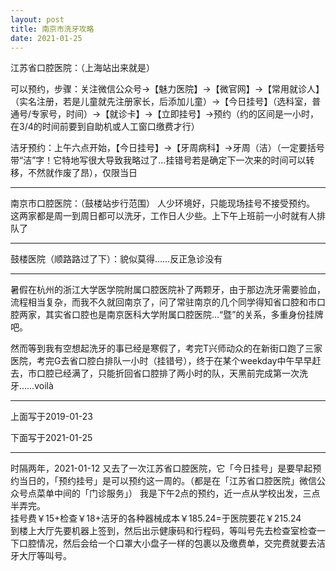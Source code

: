 ```yaml
---
layout: post
title: 南京市洗牙攻略
date: 2021-01-25
---
```




江苏省口腔医院：（上海站出来就是）

可以预约，步骤：关注微信公众号→【魅力医院】→【微官网】→【常用就诊人】（实名注册，若是儿童就先注册家长，后添加儿童）→【今日挂号】（选科室，普通号/专家号，时间）→【就诊卡】→【立即挂号】→预约（约的区间是一小时，在3/4的时间前要到自助机或人工窗口缴费才行）

洁牙预约：上午六点开始，【今日挂号】→【牙周病科】→牙周（洁）（一定要括号带“洁”字！它特地写很大导致我略过了…挂错号若是确定下一次来的时间可以转移，不然就作废了昂），仅限当日

---
南京市口腔医院：（鼓楼站步行范围）
人少环境好，只能现场挂号不接受预约。
这两家都是周一到周日都可以洗牙，工作日人少些。上下午上班前一小时就有人排队了


---
鼓楼医院（顺路路过了下）：貌似莫得……反正急诊没有

---
暑假在杭州的浙江大学医学院附属口腔医院补了两颗牙，由于那边洗牙需要验血，流程相当复杂，而我不久就回南京了，问了常驻南京的几个同学得知省口腔和市口腔两家，其实省口腔也是南京医科大学附属口腔医院…“暨”的关系，多重身份挂牌吧。

然而等到我有空想起洗牙的事已经是寒假了，考完T兴师动众的在新街口跑了三家医院，考完G去省口腔白排队一小时（挂错号），终于在某个weekday中午早早赶去，市口腔已经满了，只能折回省口腔排了两小时的队，天黑前完成第一次洗牙……voilà

---

上面写于2019-01-23

下面写于2021-01-25

---
时隔两年，2021-01-12 又去了一次江苏省口腔医院，它「今日挂号」是要早起预约当日的，「预约挂号」是可以预约这一周的。（都是在「江苏省口腔医院」微信公众号点菜单中间的「门诊服务」）
我是下午2点的预约，近一点从学校出发，三点半弄完。  
挂号费￥15+检查￥18+洁牙的各种器械成本￥185.24=于医院要花￥215.24  
到楼上大厅先要机器上签到，然后出示健康码和行程码，等叫号先去检查室检查一下口腔情况，然后会给一个口罩大小盘子一样的包裹以及缴费单，交完费就要去洁牙大厅等叫号。
